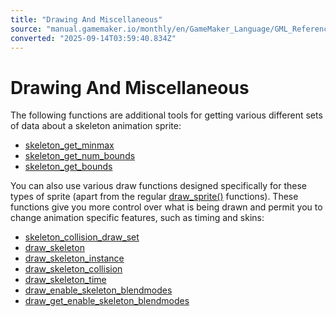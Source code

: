 ```yaml
---
title: "Drawing And Miscellaneous"
source: "manual.gamemaker.io/monthly/en/GameMaker_Language/GML_Reference/Asset_Management/Sprites/Skeletal_Animation/Drawing_And_Miscellaneous/Drawing_And_Miscellaneous.htm"
converted: "2025-09-14T03:59:40.834Z"
---
```


# Drawing And Miscellaneous

The following functions are additional tools for getting various different sets of data about a skeleton animation sprite:

-   [skeleton\_get\_minmax](../../../../../../../../../GameMaker_Language/GML_Reference/Asset_Management/Sprites/Skeletal_Animation/Drawing_And_Miscellaneous/skeleton_get_minmax.md)
-   [skeleton\_get\_num\_bounds](../../../../../../../../../GameMaker_Language/GML_Reference/Asset_Management/Sprites/Skeletal_Animation/Drawing_And_Miscellaneous/skeleton_get_num_bounds.md)
-   [skeleton\_get\_bounds](../../../../../../../../../GameMaker_Language/GML_Reference/Asset_Management/Sprites/Skeletal_Animation/Drawing_And_Miscellaneous/skeleton_get_bounds.md)

You can also use various draw functions designed specifically for these types of sprite (apart from the regular [draw\_sprite()](../../../../../../../../../GameMaker_Language/GML_Reference/Drawing/Sprites_And_Tiles/Sprites_And_Tiles.md) functions). These functions give you more control over what is being drawn and permit you to change animation specific features, such as timing and skins:

-   [skeleton\_collision\_draw\_set](../../../../../../../../../GameMaker_Language/GML_Reference/Asset_Management/Sprites/Skeletal_Animation/Drawing_And_Miscellaneous/skeleton_collision_draw_set.md)
-   [draw\_skeleton](../../../../../../../../../GameMaker_Language/GML_Reference/Asset_Management/Sprites/Skeletal_Animation/Drawing_And_Miscellaneous/draw_skeleton.md)
-   [draw\_skeleton\_instance](../../../../../../../../../GameMaker_Language/GML_Reference/Asset_Management/Sprites/Skeletal_Animation/Drawing_And_Miscellaneous/draw_skeleton_instance.md)
-   [draw\_skeleton\_collision](../../../../../../../../../GameMaker_Language/GML_Reference/Asset_Management/Sprites/Skeletal_Animation/Drawing_And_Miscellaneous/draw_skeleton_collision.md)
-   [draw\_skeleton\_time](../../../../../../../../../GameMaker_Language/GML_Reference/Asset_Management/Sprites/Skeletal_Animation/Drawing_And_Miscellaneous/draw_skeleton_time.md)
-   [draw\_enable\_skeleton\_blendmodes](../../../../../../../../../GameMaker_Language/GML_Reference/Asset_Management/Sprites/Skeletal_Animation/Drawing_And_Miscellaneous/draw_enable_skeleton_blendmodes.md)
-   [draw\_get\_enable\_skeleton\_blendmodes](../../../../../../../../../GameMaker_Language/GML_Reference/Asset_Management/Sprites/Skeletal_Animation/Drawing_And_Miscellaneous/draw_get_enable_skeleton_blendmodes.md)